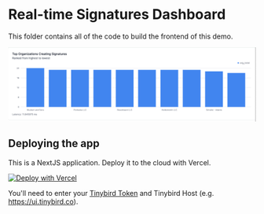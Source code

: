 # Real-time Signatures Dashboard

This folder contains all of the code to build the frontend of this demo.

![App Screenshot](../img/app_screenshot.png "App Screenshot")

## Deploying the app

This is a NextJS application. Deploy it to the cloud with Vercel.

[![Deploy with Vercel](https://vercel.com/button)](https://vercel.com/new/clone?repository-url=https%3A%2F%2Fgithub.com%2Ftinybirdco%2Fsignatures-dashboard%2Ftree%2Fmain%2Fapp&env=NEXT_PUBLIC_TINYBIRD_AUTH_TOKEN,NEXT_PUBLIC_TINYBIRD_HOST&project-name=tinybird-signatures-dashboard&repository-name=tinybird-signatures-dashboard)

You'll need to enter your [Tinybird Token](https://www.tinybird.co/docs/concepts/auth-tokens) and Tinybird Host (e.g. https://ui.tinybird.co).

